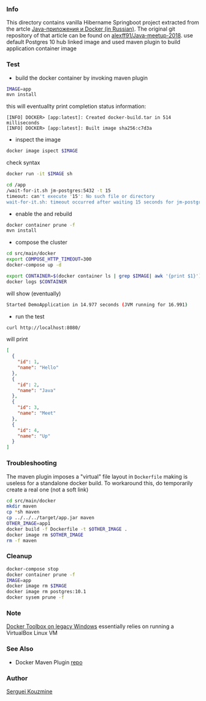 ### Info


This directory contains 
vanilla Hibername Springboot project extracted from
the artcle  [Java-приложения и Docker (in Russian)](https://habr.com/company/billing/blog/350138/).
The original git repository of that article can be found on  [alexff91/Java-meetup-2018](https://github.com/alexff91/Java-meetup-2018).
use default Postgres 10 hub linked image and used maven plugin to
build application container image

### Test

* build the docker container by invoking maven plugin
```sh
IMAGE=app
mvn install
```
this will eventuallty print completion status information:
```text
[INFO] DOCKER> [app:latest]: Created docker-build.tar in 514 milliseconds
[INFO] DOCKER> [app:latest]: Built image sha256:c7d3a

```
* inspect the image
```sh
docker image ispect $IMAGE
```
check syntax
```sh
docker run -it $IMAGE sh
```
```sh
cd /app
/wait-for-it.sh jm-postgres:5432 -t 15
timeout: can't execute '15': No such file or directory
wait-for-it.sh: timeout occurred after waiting 15 seconds for jm-postgres:5432
```
* enable the and rebuild
```sh
docker container prune -f
mvn install
```
* compose the cluster
```sh
cd src/main/docker
export COMPOSE_HTTP_TIMEOUT=300
docker-compose up -d
```
```sh
export CONTAINER=$(docker container ls | grep $IMAGE| awk '{print $1}')
docker logs $CONTAINER
```
will show (eventually)
```sh
Started DemoApplication in 14.977 seconds (JVM running for 16.991)
```
* run the test
```sh
curl http://localhost:8080/
```
will print
```json
[
  {
    "id": 1,
    "name": "Hello"
  },
  {
    "id": 2,
    "name": "Java"
  },
  {
    "id": 3,
    "name": "Meet"
  },
  {
    "id": 4,
    "name": "Up"
  }
]
```
### Troubleshooting

The maven plugin imposes a "virtual" file layout in `Dockerfile`  making is useless for a standalone docker build.
To workaround this, do temporarily create a real one (not a soft link)
```sh
cd src/main/docker
mkdir maven
cp *sh maven
cp ../../../target/app.jar maven
OTHER_IMAGE=app1
docker build -f Dockerfile -t $OTHER_IMAGE .
docker image rm $OTHER_IMAGE
rm -f maven
```
### Cleanup


```sh
docker-compose stop
docker container prune -f
IMAGE=app
docker image rm $IMAGE  
docker image rm postgres:10.1
docker sysem prune -f
```

### Note

[Docker Toolbox on legacy Windows](https://docs.docker.com/toolbox/) essentially relies on running a VirtualBox Linux VM
### See Also

  * Docker Maven Plugin [repo](https://github.com/fabric8io/docker-maven-plugin) 
### Author
[Serguei Kouzmine](kouzmine_serguei@yahoo.com)

